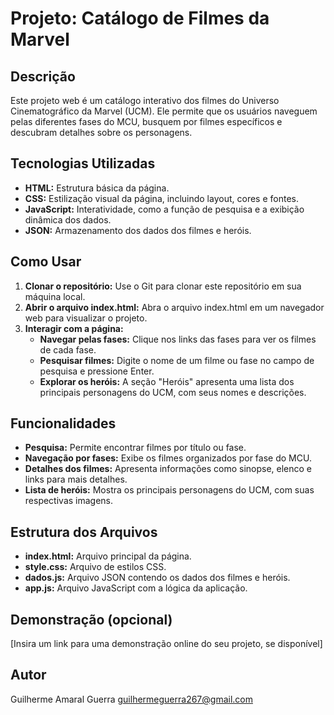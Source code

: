 # Projeto: Catálogo de Filmes da Marvel

## Descrição
Este projeto web é um catálogo interativo dos filmes do Universo Cinematográfico da Marvel (UCM). Ele permite que os usuários naveguem pelas diferentes fases do MCU, busquem por filmes específicos e descubram detalhes sobre os personagens.

## Tecnologias Utilizadas
* **HTML:** Estrutura básica da página.
* **CSS:** Estilização visual da página, incluindo layout, cores e fontes.
* **JavaScript:** Interatividade, como a função de pesquisa e a exibição dinâmica dos dados.
* **JSON:** Armazenamento dos dados dos filmes e heróis.

## Como Usar
1. **Clonar o repositório:** Use o Git para clonar este repositório em sua máquina local.
2. **Abrir o arquivo index.html:** Abra o arquivo index.html em um navegador web para visualizar o projeto.
3. **Interagir com a página:**
   * **Navegar pelas fases:** Clique nos links das fases para ver os filmes de cada fase.
   * **Pesquisar filmes:** Digite o nome de um filme ou fase no campo de pesquisa e pressione Enter.
   * **Explorar os heróis:** A seção "Heróis" apresenta uma lista dos principais personagens do UCM, com seus nomes e descrições.

## Funcionalidades
* **Pesquisa:** Permite encontrar filmes por título ou fase.
* **Navegação por fases:** Exibe os filmes organizados por fase do MCU.
* **Detalhes dos filmes:** Apresenta informações como sinopse, elenco e links para mais detalhes.
* **Lista de heróis:** Mostra os principais personagens do UCM, com suas respectivas imagens.

## Estrutura dos Arquivos
* **index.html:** Arquivo principal da página.
* **style.css:** Arquivo de estilos CSS.
* **dados.js:** Arquivo JSON contendo os dados dos filmes e heróis.
* **app.js:** Arquivo JavaScript com a lógica da aplicação.

## Demonstração (opcional)
[Insira um link para uma demonstração online do seu projeto, se disponível]

## Autor
Guilherme Amaral Guerra
guilhermeguerra267@gmail.com
